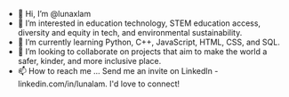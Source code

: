 - 👋 Hi, I’m @lunaxlam
- 👀 I’m interested in education technology, STEM education access, diversity and equity in tech, and environmental sustainability.
- 🌱 I’m currently learning Python, C++, JavaScript, HTML, CSS, and SQL.
- 💞️ I’m looking to collaborate on projects that aim to make the world a safer, kinder, and more inclusive place. 
- 📫 How to reach me ... Send me an invite on LinkedIn - linkedin.com/in/lunalam. I'd love to connect!

<!---
lunaxlam/lunaxlam is a ✨ special ✨ repository because its `README.md` (this file) appears on your GitHub profile.
You can click the Preview link to take a look at your changes.
--->
